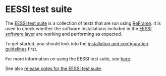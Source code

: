 # EESSI test suite

The [EESSI test suite](https://github.com/EESSI/test-suite) is a collection of tests that are run using
[ReFrame](https://reframe-hpc.readthedocs.io/).
It is used to check whether the software installations included in the [EESSI software layer](../software_layer.md)
are working and performing as expected.

To get started, you should look into the [installation and configuration guidelines](installation-configuration.md) first.

For more information on using the EESSI test suite, see [here](usage.md).

See also [release notes for the EESSI test suite](release-notes.md).
